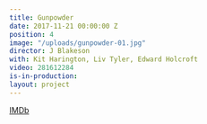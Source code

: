 ```yaml
---
title: Gunpowder
date: 2017-11-21 00:00:00 Z
position: 4
image: "/uploads/gunpowder-01.jpg"
director: J Blakeson
with: Kit Harington, Liv Tyler, Edward Holcroft
video: 281612284
is-in-production: 
layout: project
---
```


[IMDb](https://www.imdb.com/title/tt6128262/?ref_=nv_sr_srsg_3_tt_8_nm_0_q_gunpowder)